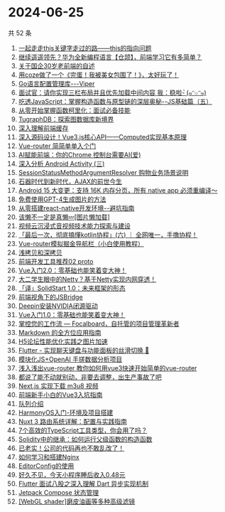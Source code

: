 # 2024-06-25

共 52 条

<!-- BEGIN JUEJIN -->
<!-- 最后更新时间 2024-06-25 01:01:09 +0800 -->
1. [一起走走this关键字走过的路——this的指向问题](https://juejin.cn/post/7377694677275344896)
1. [继续遥遥领先？华为全新编程语言【仓颉】，前端学习它有多简单？](https://juejin.cn/post/7383086531042656297)
1. [关于国企30岁老前端的自述](https://juejin.cn/post/7382890605671186473)
1. [用coze做了一个《完蛋！我被美女包围了！》，太好玩了！](https://juejin.cn/post/7382892371225100328)
1. [Go语言配置管理库---Viper](https://juejin.cn/post/7379641602618703911)
1. [面试官：请你实现三栏布局并且优先加载中间内容   我：稳啦- ̗̀(๑ᵔ⌔ᵔ๑)](https://juejin.cn/post/7383100103001243658)
1. [吃透JavaScript：掌握构造函数与原型链的深层奥秘--JS基础篇（五）](https://juejin.cn/post/7377647067576336436)
1. [从零开始掌握函数柯里化：面试必备技能](https://juejin.cn/post/7379431978813685772)
1. [TugraphDB：探索图数据库新境界](https://juejin.cn/post/7382394009199624211)
1. [深入理解前端缓存](https://juejin.cn/post/7382891974942179354)
1. [深入源码设计！Vue3.js核心API——Computed实现基本原理](https://juejin.cn/post/7383100103000752138)
1. [Vue-router 简简单单入个门](https://juejin.cn/post/7382892875112398883)
1. [AI赋能前端：你的Chrome 控制台需要AI(爱)](https://juejin.cn/post/7382890605670137897)
1. [深入分析 Android Activity (三)](https://juejin.cn/post/7382891667673006130)
1. [SessionStatusMethodArgumentResolver  购物业务场景说明](https://juejin.cn/post/7382891974942425114)
1. [石器时代到新时代，AJAX的前世今生](https://juejin.cn/post/7382893339182153740)
1. [Android 15 大变更：支持 16K 内存分页，所有 native app 必须重编译～](https://juejin.cn/post/7382980041398894627)
1. [免费使用GPT-4生成图片的方法](https://juejin.cn/post/7377635432967274505)
1. [从零搭建react-native开发环境--避坑指南](https://juejin.cn/post/7382891974942048282)
1. [该懒不一定是真懒💤[图片懒加载]](https://juejin.cn/post/7382891971897770038)
1. [视频云沉浸式音视频技术能力探索与建设](https://juejin.cn/post/7382496190988828712)
1. [「最后一次，彻底搞懂kotlin协程」(六) ｜ 全网唯一，手撸协程！](https://juejin.cn/post/7381349596646604837)
1. [Vue-router模拟掘金导航栏（小白使用教程）](https://juejin.cn/post/7383268946818973711)
1. [浅拷贝和深拷贝](https://juejin.cn/post/7383258697470869554)
1. [前端开发工具推荐02 proto](https://juejin.cn/post/7382874519314415642)
1. [Vue入门2.0：零基础也能笑着变大神！](https://juejin.cn/post/7382891971897327670)
1. [大二学生眼中的Netty？基于Netty实现内网穿透！](https://juejin.cn/post/7382892409816596489)
1. [「译」SolidStart 1.0：未来框架的形态](https://juejin.cn/post/7382893339181662220)
1. [前端视角下的JSBridge](https://juejin.cn/post/7382892371225362472)
1. [Deepin安装NVIDIA闭源驱动](https://juejin.cn/post/7382893339098398761)
1. [Vue入门1.0：零基础也能笑着变大神！](https://juejin.cn/post/7382891971897311286)
1. [掌控您的工作流 — Focalboard，自托管的项目管理革新者](https://juejin.cn/post/7382892371225591848)
1. [Markdown 的全方位应用指南](https://juejin.cn/post/7382891974943326234)
1. [H5论坛性能优化实践之图片加速](https://juejin.cn/post/7382879677931470883)
1. [Flutter - 实现聊天键盘与功能面板的丝滑切换 🍻](https://juejin.cn/post/7383258697470476338)
1. [模块化JS+OpenAI 手搓数据分析项目](https://juejin.cn/post/7382892409816956937)
1. [浅入浅出vue-router  教你如何用vue3快速开始简单的vue-router](https://juejin.cn/post/7382524261682528297)
1. [都说了能不动就别动，非要去调整，出生产事故了吧](https://juejin.cn/post/7383258697471328306)
1. [Next.js 实现下载 m3u8 视频](https://juejin.cn/post/7382966707060703268)
1. [前端新手小白的Vue3入坑指南](https://juejin.cn/post/7382893339181400076)
1. [队列介绍](https://juejin.cn/post/7382893395783680000)
1. [HarmonyOS入门-环境及项目搭建](https://juejin.cn/post/7382607966023729164)
1. [Nuxt 3 路由系统详解：配置与实践指南](https://juejin.cn/post/7382607966024073228)
1. [7个高效的TypeScript工具类型，你会用了吗？](https://juejin.cn/post/7382893395784204288)
1. [Solidity中的继承：如何运行父级函数的构造函数](https://juejin.cn/post/7382892371228917794)
1. [已老实！公司的代码再也不敢乱改了！](https://juejin.cn/post/7383342927508799539)
1. [如何学习和搭建Nginx](https://juejin.cn/post/7382891971897163830)
1. [EditorConfig的使用](https://juejin.cn/post/7382891667672743986)
1. [好久不见，今天小程序睡后收入0.48元](https://juejin.cn/post/7383652378370687015)
1. [Flutter 面试八股之深入理解  Dart 异步实现机制](https://juejin.cn/post/7383281753145475099)
1. [Jetpack Compose 状态管理](https://juejin.cn/post/7382491990301491235)
1. [[WebGL shader]磨皮油画等多种高级滤镜](https://juejin.cn/post/7383086531043033129)
<!-- END JUEJIN -->